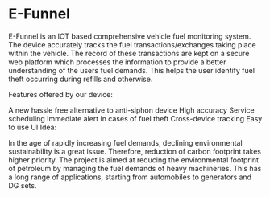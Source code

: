 # E-Funnel
E-Funnel is an IOT based comprehensive vehicle fuel monitoring system. The device accurately tracks the fuel transactions/exchanges taking place within the vehicle. The record of these transactions are kept on a secure web platform which processes the information to provide a better understanding of the users fuel demands. This helps the user identify fuel theft occurring during refills and otherwise.

Features offered by our device:

A new hassle free alternative to anti-siphon device
High accuracy
Service scheduling
Immediate alert in cases of fuel theft
Cross-device tracking
Easy to use UI
Idea:

In the age of rapidly increasing fuel demands, declining environmental sustainability is a great issue. Therefore, reduction of carbon footprint takes higher priority. The project is aimed at reducing the environmental footprint of petroleum by managing the fuel demands of heavy machineries. This has a long range of applications, starting from automobiles to generators and DG sets.
